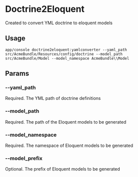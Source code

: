 # Doctrine2Eloquent

Created to convert YML doctrine to eloquent models

## Usage
```
app/console doctrine2eloquent:yamlconverter --yaml_path src/AcmeBundle/Resources/config/doctrine --model_path src/AcmeBundle/Model --model_namespace AcmeBundle\\Model
```

## Params
### --yaml_path
Required. The YML path of doctrine definitions

### --model_path
Required. The path of the Eloquent models to be generated

### --model_namespace
Required. The namespace of Eloquent models to be generated

### --model_prefix
Optional. The prefix of Eloquent models to be generated
